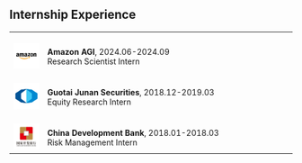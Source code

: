 ## Internship Experience
<table frame=void rules=none>
    <tr>
        <td width="12%">
            <br>
            <img src="../assets/img/amazon.png">
        </td>
        <td>
            <br>
            <b>Amazon AGI</b>, 2024.06-2024.09
            <br>
            Research Scientist Intern
        </td>
    </tr>
    <tr>
        <td width="12%">
            <br>
            <img src="../assets/img/guotai_junan.png">
        </td>
        <td>
            <br>
            <b>Guotai Junan Securities</b>, 2018.12-2019.03
            <br>
            Equity Research Intern
        </td>
    </tr>
    <tr>
        <td width="12%">
            <br>
            <img src="../assets/img/cdb.png">
        </td>
        <td>
            <br>
            <b>China Development Bank</b>, 2018.01-2018.03
            <br>
            Risk Management Intern
        </td>
    </tr>
</table>


